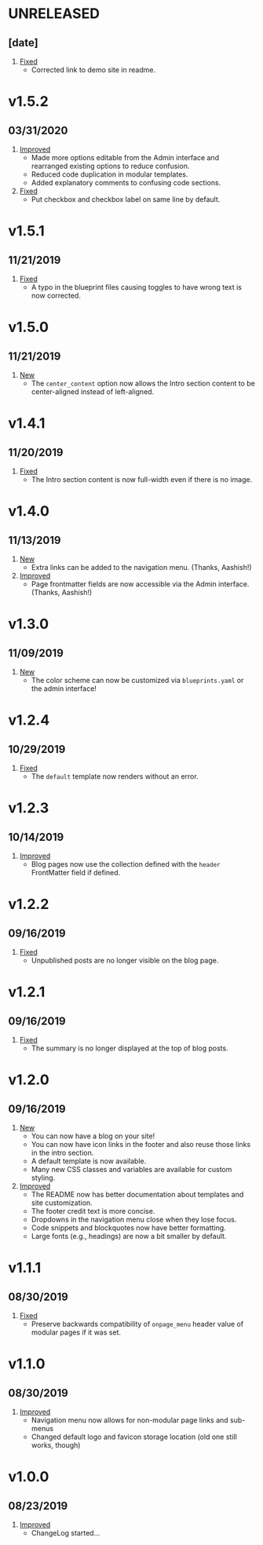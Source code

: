 # UNRELEASED
## [date]

1. [Fixed](#bugfix)
    * Corrected link to demo site in readme.

# v1.5.2
##  03/31/2020

1. [Improved](#improved)
    * Made more options editable from the Admin interface and rearranged existing options to reduce confusion.
    * Reduced code duplication in modular templates.
    * Added explanatory comments to confusing code sections.
1. [Fixed](#bugfix)
    * Put checkbox and checkbox label on same line by default.

# v1.5.1
##  11/21/2019

1. [Fixed](#bugfix)
    * A typo in the blueprint files causing toggles to have wrong text is now corrected.

# v1.5.0
##  11/21/2019

1. [New](#new)
    * The `center_content` option now allows the Intro section content to be center-aligned instead of left-aligned.

# v1.4.1
##  11/20/2019

1. [Fixed](#bugfix)
    * The Intro section content is now full-width even if there is no image.

# v1.4.0
##  11/13/2019

1. [New](#new)
    * Extra links can be added to the navigation menu. (Thanks, Aashish!)
1. [Improved](#improved)
    * Page frontmatter fields are now accessible via the Admin interface. (Thanks, Aashish!)

# v1.3.0
##  11/09/2019

1. [New](#new)
    * The color scheme can now be customized via `blueprints.yaml` or the admin interface!

# v1.2.4
##  10/29/2019

1. [Fixed](#bugfix)
    * The `default` template now renders without an error.

# v1.2.3
##  10/14/2019

1. [Improved](#improved)
    * Blog pages now use the collection defined with the `header` FrontMatter field if defined.

# v1.2.2
##  09/16/2019

1. [Fixed](#bugfix)
    * Unpublished posts are no longer visible on the blog page.

# v1.2.1
##  09/16/2019

1. [Fixed](#bugfix)
    * The summary is no longer displayed at the top of blog posts.

# v1.2.0
##  09/16/2019

1. [New](#new)
    * You can now have a blog on your site!
    * You can now have icon links in the footer and also reuse those links in the intro section.
    * A default template is now available.
    * Many new CSS classes and variables are available for custom styling.
1. [Improved](#improved)
    * The README now has better documentation about templates and site customization.
    * The footer credit text is more concise.
    * Dropdowns in the navigation menu close when they lose focus.
    * Code snippets and blockquotes now have better formatting.
    * Large fonts (e.g., headings) are now a bit smaller by default.

# v1.1.1
##  08/30/2019

1. [Fixed](#bugfix)
    * Preserve backwards compatibility of `onpage_menu` header value of modular pages if it was set.

# v1.1.0
##  08/30/2019

1. [Improved](#improved)
    * Navigation menu now allows for non-modular page links and sub-menus
    * Changed default logo and favicon storage location (old one still works, though)

# v1.0.0
##  08/23/2019

1. [Improved](#new)
    * ChangeLog started...
